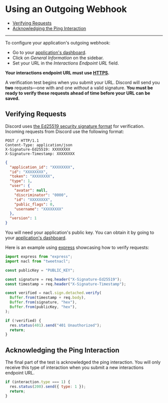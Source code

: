 # Using an Outgoing Webhook

- [Verifying Requests](#verifying-requests)
- [Acknowledging the Ping Interaction](#acknowledging-the-ping-interaction)

---

To configure your application's outgoing webhook:

- Go to your
  [application's dashboard](https://discord.com/developers/applications).
- Click on _General Information_ on the sidebar.
- Set your URL in the _Interactions Endpoint URL_ field.

**Your interactions endpoint URL must use
[HTTPS](https://en.wikipedia.org/wiki/HTTPS).**

A verification test begins when you submit your URL. Discord will send you
**two** requests&mdash;one with and one _without_ a valid signature. **You must
be ready to verify these requests ahead of time before your URL can be saved.**

## Verifying Requests

Discord uses [the Ed25519 security signature format](https://ed25519.cr.yp.to/)
for verification. Incoming requests from Discord use the following format:

```https
POST / HTTP/1.1
Content-Type: application/json
X-Signature-Ed25519: XXXXXXXX
X-Signature-Timestamp: XXXXXXXX
```

```json
{
  "application_id": "XXXXXXXX",
  "id": "XXXXXXXX",
  "token": "XXXXXXXX",
  "type": 1,
  "user": {
    "avatar": null,
    "discriminator": "0000",
    "id": "XXXXXXXX",
    "public_flags": 0,
    "username": "XXXXXXXX"
  },
  "version": 1
}
```

You will need your application's public key. You can obtain it by going to your
[application's dashboard](https://discord.com/developers/applications).

Here is an example using [express](https://github.com/expressjs/express)
showcasing how to verify requests:

```js
import express from "express";
import nacl from "tweetnacl";

const publicKey = "PUBLIC_KEY";

const signature = req.header("X-Signature-Ed25519");
const timestamp = req.header("X-Signature-Timestamp");

const verified = nacl.sign.detached.verify(
  Buffer.from(timestamp + req.body),
  Buffer.from(signature, "hex"),
  Buffer.from(publicKey, "hex"),
);

if (!verified) {
  res.status(401).send("401 Unauthorized");
  return;
}
```

## Acknowledging the Ping Interaction

The final part of the test is acknowledged the ping interaction. You will only
receive this type of interaction when you submit a new interactions endpoint
URL.

```js
if (interaction.type === 1) {
  res.status(200).send({ type: 1 });
  return;
}
```
